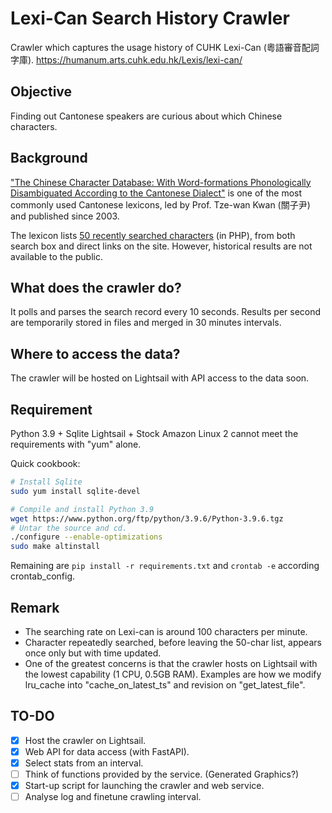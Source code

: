 # Lexi-Can Search History Crawler 
Crawler which captures the usage history of CUHK Lexi-Can (粵語審音配詞字庫).
https://humanum.arts.cuhk.edu.hk/Lexis/lexi-can/

## Objective
Finding out Cantonese speakers are curious about which Chinese characters.

## Background
["The Chinese Character Database: With Word-formations Phonologically Disambiguated According to the Cantonese Dialect"](https://humanum.arts.cuhk.edu.hk/Lexis/lexi-can/) is one of the most commonly used Cantonese lexicons, led by Prof. Tze-wan Kwan (關子尹) and published since 2003.

The lexicon lists [50 recently searched characters](https://humanum.arts.cuhk.edu.hk/Lexis/lexi-can/just.php) (in PHP), from both search box and direct links on the site.
However, historical results are not available to the public.

## What does the crawler do?
It polls and parses the search record every 10 seconds.
Results per second are temporarily stored in files and merged in 30 minutes intervals.

## Where to access the data?
The crawler will be hosted on Lightsail with API access to the data soon.

## Requirement
Python 3.9 + Sqlite
Lightsail + Stock Amazon Linux 2 cannot meet the requirements with "yum" alone.

Quick cookbook:
``` Bash
# Install Sqlite
sudo yum install sqlite-devel

# Compile and install Python 3.9
wget https://www.python.org/ftp/python/3.9.6/Python-3.9.6.tgz
# Untar the source and cd.
./configure --enable-optimizations
sudo make altinstall
```
Remaining are `pip install -r requirements.txt` and `crontab -e` according crontab_config.

## Remark
- The searching rate on Lexi-can is around 100 characters per minute.
- Character repeatedly searched, before leaving the 50-char list, appears once only but with time updated.
- One of the greatest concerns is that the crawler hosts on Lightsail with the lowest capability (1 CPU, 0.5GB RAM). Examples are how we modify lru_cache into "cache_on_latest_ts" and revision on "get_latest_file".

## TO-DO
- [x] Host the crawler on Lightsail.
- [x] Web API for data access (with FastAPI).
- [x] Select stats from an interval.
- [ ] Think of functions provided by the service. (Generated Graphics?)
- [x] Start-up script for launching the crawler and web service.
- [ ] Analyse log and finetune crawling interval.
